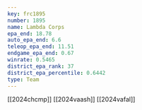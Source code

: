 ```yaml
---
key: frc1895
number: 1895
name: Lambda Corps
epa_end: 18.78
auto_epa_end: 6.6
teleop_epa_end: 11.51
endgame_epa_end: 0.67
winrate: 0.5465
district_epa_rank: 37
district_epa_percentile: 0.6442
type: Team
---
```

[[2024chcmp]]
[[2024vaash]]
[[2024vafal]]

